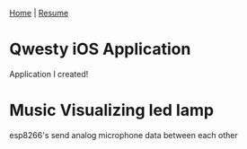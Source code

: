 [Home]() | [Resume](resume.md)

# Qwesty iOS Application

Application I created!

# Music Visualizing led lamp

esp8266's send analog microphone data between each other
